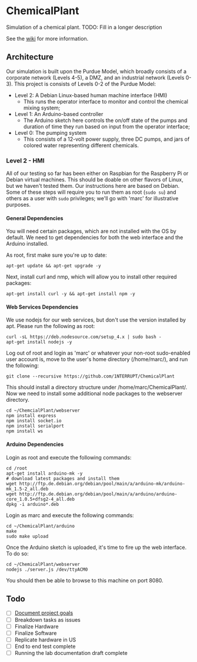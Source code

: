 # ChemicalPlant
Simulation of a chemical plant. TODO: Fill in a longer description

See the [wiki](https://github.com/1NTERRUPT/ChemicalPlant/wiki) for more information.

## Architecture
Our simulation is built upon the Purdue Model, which broadly consists of a corporate network (Levels 4-5), a DMZ, and an industrial network (Levels 0-3). This project is consists of Levels 0-2 of the Purdue Model:

- Level 2: A Debian Linux-based human machine interface (HMI)
  - This runs the operator interface to monitor and control the chemical mixing system;
- Level 1: An Arduino-based controller
  - The Arduino sketch here controls the on/off state of the pumps and duration of time they run based on input from the operator interface;
- Level 0: The pumping system
  - This consists of a 12-volt power supply, three DC pumps, and jars of colored water representing different chemicals.

### Level 2 - HMI
All of our testing so far has been either on Raspbian for the Raspberry Pi or Debian virtual machines. This should be doable on other flavors of Linux, but we haven't tested them. Our instructions here are based on Debian. Some of these steps will require you to run them as root (```sudo su```) and others as a user with ```sudo``` privileges; we'll go with 'marc' for illustrative purposes.

#### General Dependencies
You will need certain packages, which are not installed with the OS by default. We need to get dependencies for both the web interface and the Arduino installed.

As root, first make sure you're up to date:
```
apt-get update && apt-get upgrade -y
```
Next, install curl and nmp, which will allow you to install other required packages:
```
apt-get install curl -y && apt-get install npm -y
```
#### Web Services Dependencies
We use nodejs for our web services, but don't use the version installed by apt. Please run the following as root:
```
curl -sL https://deb.nodesource.com/setup_4.x | sudo bash -
apt-get install nodejs -y
```
Log out of root and login as 'marc' or whatever your non-root sudo-enabled user account is, move to the user's home directory (/home/marc/), and run the following:
```
git clone --recursive https://github.com/1NTERRUPT/ChemicalPlant
```
This should install a directory structure under /home/marc/ChemicalPlant/. Now we need to install some additional node packages to the webserver directory.
```
cd ~/ChemcialPlant/webserver
npm install express
npm install socket.io
npm install serialport
npm install ws
```
#### Arduino Dependencies
Login as root and execute the following commands:
```
cd /root
apt-get install arduino-mk -y
# download latest packages and install them
wget http://ftp.de.debian.org/debian/pool/main/a/arduino-mk/arduino-mk_1.5-2_all.deb
wget http://ftp.de.debian.org/debian/pool/main/a/arduino/arduino-core_1.0.5+dfsg2-4_all.deb
dpkg -i arduino*.deb
```
Login as marc and execute the following commands:
```
cd ~/ChemicalPlant/arduino
make
sudo make upload
```
Once the Arduino sketch is uploaded, it's time to fire up the web interface. To do so:
```
cd ~/ChemicalPlant/webserver
nodejs ./server.js /dev/ttyACM0
```
You should then be able to browse to this machine on port 8080.

## Todo
 - [ ] [Document project goals](../../issues/1)
 - [ ] Breakdown tasks as issues
 - [ ] Finalize Hardware
 - [ ] Finalize Software
 - [ ] Replicate hardware in US
 - [ ] End to end test complete
 - [ ] Running the lab documentation draft complete
